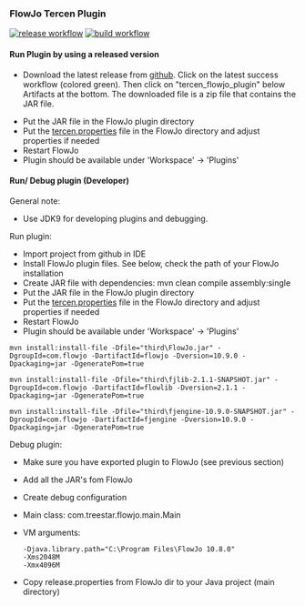### FlowJo Tercen Plugin 

[![release workflow](https://github.com/tercen/flowjo_plugin/workflows/release-workflow/badge.svg)](https://github.com/tercen/flowjo_plugin/actions/workflows/main.yml)
[![build workflow](https://github.com/tercen/flowjo_plugin/workflows/build-test-workflow/badge.svg)](https://github.com/tercen/flowjo_plugin/actions/workflows/tercen-ci.yml)

#### Run Plugin by using a released version

- Download the latest release from [github](https://github.com/tercen/flowjo_plugin/actions/workflows/main.yml). Click on the latest success workflow (colored green). Then click on "tercen_flowjo_plugin" below Artifacts at the bottom. The downloaded file is a zip file that contains the JAR file.
* Put the JAR file in the FlowJo plugin directory
* Put the [tercen.properties](tercen.properties) file in the FlowJo directory and adjust properties if needed
* Restart FlowJo
* Plugin should be available under 'Workspace' -> 'Plugins'

#### Run/ Debug plugin (Developer)

General note:

- Use JDK9 for developing plugins and debugging.

Run plugin:
* Import project from github in IDE
* Install FlowJo plugin files. See below, check the path of your FlowJo installation
* Create JAR file with dependencies: mvn clean compile assembly:single
* Put the JAR file in the FlowJo plugin directory
* Put the [tercen.properties](tercen.properties) file in the FlowJo directory and adjust properties if needed
* Restart FlowJo
* Plugin should be available under 'Workspace' -> 'Plugins'

```
mvn install:install-file -Dfile="third\FlowJo.jar" -DgroupId=com.flowjo -DartifactId=flowjo -Dversion=10.9.0 -Dpackaging=jar -DgeneratePom=true

mvn install:install-file -Dfile="third\fjlib-2.1.1-SNAPSHOT.jar" -DgroupId=com.flowjo -DartifactId=flowlib -Dversion=2.1.1 -Dpackaging=jar -DgeneratePom=true

mvn install:install-file -Dfile="third\fjengine-10.9.0-SNAPSHOT.jar" -DgroupId=com.flowjo -DartifactId=fjengine -Dversion=10.9.0 -Dpackaging=jar -DgeneratePom=true

```

Debug plugin:

* Make sure you have exported plugin to FlowJo (see previous section)
* Add all the JAR's fom FlowJo
* Create debug configuration
* Main class: com.treestar.flowjo.main.Main
* VM arguments:

	```
	-Djava.library.path="C:\Program Files\FlowJo 10.8.0"
	-Xms2048M
	-Xmx4096M
	```
* Copy release.properties from FlowJo dir to your Java project (main directory)
